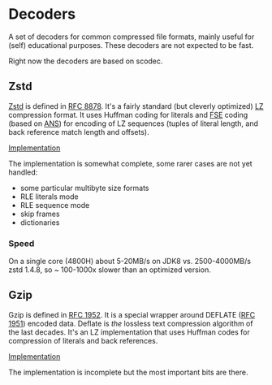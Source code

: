# Decoders

A set of decoders for common compressed file formats, mainly useful for (self) educational purposes.
These decoders are not expected to be fast.

Right now the decoders are based on scodec.

## Zstd

[Zstd](https://github.com/facebook/zstd) is defined in [RFC 8878](https://tools.ietf.org/html/rfc8878).
It's a fairly standard (but cleverly optimized) [LZ](https://en.wikipedia.org/wiki/LZ77_and_LZ78) compression format.
It uses Huffman coding for literals and [FSE](http://fastcompression.blogspot.com/2013/12/finite-state-entropy-new-breed-of.html)
coding (based on [ANS](https://en.wikipedia.org/wiki/Asymmetric_numeral_systems)) for encoding of LZ sequences (tuples of
literal length, and back reference match length and offsets).

[Implementation](https://github.com/jrudolph/decoders/blob/main/src/main/scala/net/virtualvoid/codecs/zstd/Zstd.scala)

The implementation is somewhat complete, some rarer cases are not yet handled:

 * some particular multibyte size formats
 * RLE literals mode
 * RLE sequence mode
 * skip frames
 * dictionaries

### Speed

On a single core (4800H) about 5-20MB/s on JDK8 vs. 2500-4000MB/s zstd 1.4.8, so ~ 100-1000x slower than an optimized version.

## Gzip

Gzip is defined in [RFC 1952](https://tools.ietf.org/html/rfc1952). It is a special wrapper around DEFLATE ([RFC 1951](https://tools.ietf.org/html/rfc1951))
encoded data. Deflate is *the* lossless text compression algorithm of the last decades. It's an LZ implementation that uses Huffman codes
for compression of literals and back references.

[Implementation](https://github.com/jrudolph/decoders/blob/main/src/main/scala/net/virtualvoid/codecs/gzip/Gzip.scala)

The implementation is incomplete but the most important bits are there.
